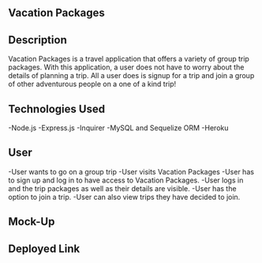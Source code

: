 
## Vacation Packages

## Description
Vacation Packages is a travel application that offers a variety of group trip packages. With this application, a user does not have to worry about the details of planning a trip. All a user does is signup for a trip and join a group of other adventurous people on a one of a kind trip!

## Technologies Used
-Node.js 
-Express.js
-Inquirer
-MySQL and Sequelize ORM
-Heroku

## User
-User wants to go on a group trip
-User visits Vacation Packages
-User has to sign up and log in to have access to Vacation Packages.
-User logs in and the trip packages as well as their details are visible.
-User has the option to join a trip.
-User can also view trips they have decided to join.

## Mock-Up

## Deployed Link